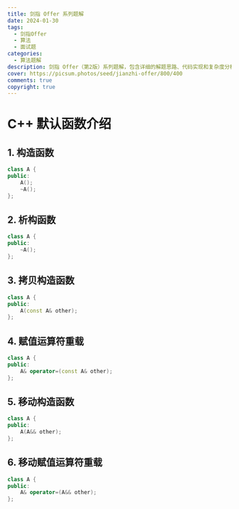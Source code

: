 ```yaml
---
title: 剑指 Offer 系列题解
date: 2024-01-30
tags: 
  - 剑指Offer
  - 算法
  - 面试题
categories:
  - 算法题解
description: 剑指 Offer（第2版）系列题解，包含详细的解题思路、代码实现和复杂度分析，帮助你更好地准备技术面试
cover: https://picsum.photos/seed/jianzhi-offer/800/400
comments: true
copyright: true
---
```


# C++ 默认函数介绍

## 1. 构造函数
```cpp
class A {
public:
    A();
    ~A();
};
```

## 2. 析构函数
```cpp
class A {
public:
    ~A();
};
```

## 3. 拷贝构造函数
```cpp
class A {
public:
    A(const A& other);
};
```

## 4. 赋值运算符重载
```cpp
class A {
public:
    A& operator=(const A& other);
};
```

## 5. 移动构造函数
```cpp
class A {
public:
    A(A&& other);
};
```

## 6. 移动赋值运算符重载
```cpp
class A {
public:
    A& operator=(A&& other);
};
```

